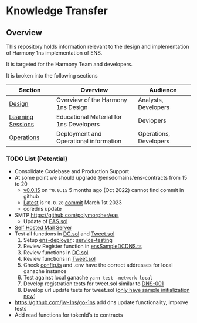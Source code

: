 # Knowledge Transfer

## Overview

This repository holds information relevant to the design and implementation of Harmony 1ns implementation of ENS.

It is targeted for the Harmony Team and developers.

It is broken into the following sections

| Section | Overview | Audience |
| --- | --- | --- |
| [Design](./design) | Overview of the Harmony 1ns Design | Analysts, Developers |
| [Learning Sessions](./learning) | Educational Material for 1ns Developers | Devlopers |
| [Operations](./operations) | Deployment and Operational information | Operations, Developers |

### **TODO List (Potential)**

- Consolidate Codebase and Production Support
- At some point we should upgrade  @ensdomains/ens-contracts from 15 to 20
  - [v0.0.15](https://www.npmjs.com/package/@ensdomains/ens-contracts/v/0.0.15)  on `^0.0.15`  5 months ago (Oct 2022) cannot find commit in github
  - [Latest](https://www.npmjs.com/package/@ensdomains/ens-contracts?activeTab=explore) is `^0.0.20` [commit](https://github.com/ensdomains/ens-contracts/tree/f15ae2756a795a0a844ad591a406b750749bd1f0) March 1st 2023
  - coredns update
- SMTP <https://github.com/polymorpher/eas>
  - Update of [EAS.sol](https://github.com/polymorpher/eas/blob/main/contract/contracts/EAS.sol)
- [Self Hosted Mail Server](https://github.com/jw-1ns/eas/blob/main/docs/DESIGNV2.md)
- Test all functions in [DC.sol](https://github.com/polymorpher/dot-country/blob/main/contracts/contracts/DC.sol) and  [Tweet.sol](https://github.com/polymorpher/dot-country/blob/main/contracts/contracts/Tweet.sol)
  1. Setup [ens-deployer](https://github.com/polymorpher/ens-deployer) : [service-testing](https://github.com/jw-1ns/ens-deployer/tree/service-testing)
  2. Review Register function in [ensSampleDCDNS.ts](https://github.com/jw-1ns/ens-deployer/blob/service-testing/contract/deploy/ensSampleDCDNS.ts)
  3. Review functions in [DC.sol](https://github.com/polymorpher/dot-country/blob/main/contracts/contracts/DC.sol)
  4. Review functions in [Tweet.sol](https://github.com/polymorpher/dot-country/blob/main/contracts/contracts/Tweet.sol)
  5. Check [config.ts](https://github.com/polymorpher/dot-country/blob/main/contracts/config.ts) and .env have the correct addresses for local ganache instance
  6. Test against local ganache `yarn test —network local`
  7. Develop registration tests for tweet.sol similar to [DNS-001](https://github.com/jw-1ns/ens-deployer/blob/service-testing/contract/test/dns/DNS.ts#LL167C9-L167C16)
  8. Develop url update tests for tweet.sol ([only have sample initialization now](https://github.com/jw-1ns/ens-deployer/blob/service-testing/contract/deploy/ensTweet.ts))
- <https://github.com/jw-1ns/go-1ns> add dns update functionality, improve tests
- Add read functions for tokenId’s to contracts
